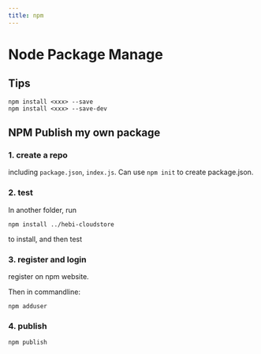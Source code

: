 ```yaml
---
title: npm
---
```


Node Package Manage
===================

Tips
-------------------------

```
npm install <xxx> --save
npm install <xxx> --save-dev
```

NPM Publish my own package
--------------------------

### 1. create a repo
including `package.json`, `index.js`.
Can use `npm init` to create package.json.

### 2. test
In another folder, run

```
npm install ../hebi-cloudstore
```

to install, and then test

### 3. register and login
register on npm website.

Then in commandline:

```
npm adduser
```

### 4. publish

```
npm publish
```
